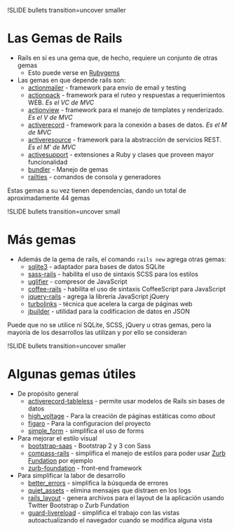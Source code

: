 !SLIDE bullets transition=uncover smaller
# Las Gemas de Rails
* Rails en sí es una gema que, de hecho, requiere un conjunto de otras gemas
  * Esto puede verse en
    [Rubygems](https://rubygems.org/gems/rails)
* Las gemas en que depende rails son:
  * [actionmailer](https://github.com/rails/rails/tree/master/actionmailer) - framework para envío de email y testing
  * [actionpack](https://github.com/rails/rails/tree/master/actionpack) - framework para el ruteo y respuestas a requerimientos WEB. *Es el VC de MVC*
  * [actionview](https://github.com/rails/rails/tree/master/actionview) - framework para el manejo de templates y renderizado. *Es el V de MVC*
  * [activerecord](https://github.com/rails/rails/tree/master/activerecord) - framework para la conexión a bases de datos. *Es el M de MVC*
  * [activeresource](https://github.com/rails/activeresource) - framework para la abstracción de servicios REST. *Es el M' de MVC*
  * [activesupport](https://github.com/rails/rails/tree/master/activesupport) - extensiones a Ruby y clases que proveen mayor funcionalidad
  * [bundler](http://gembundler.com/) - Manejo de gemas
  * [railties](https://github.com/rails/rails/tree/master/railties) - comandos de consola y generadores

Estas gemas a su vez tienen dependencias, dando un total de aproximadamente 44
gemas

!SLIDE bullets transition=uncover small
# Más gemas
* Además de la gema de rails, el comando `rails new` agrega otras gemas:
  * [sqlite3](https://github.com/luislavena/sqlite3-ruby) - adaptador para bases de datos SQLite
  * [sass-rails](https://github.com/rails/sass-rails) - habilita el uso de sintaxis SCSS para los estilos
  * [uglifier](https://github.com/lautis/uglifier) - compresor de JavaScript
  * [coffee-rails](https://github.com/rails/coffee-rails) - habilita el uso de sintaxis CoffeeScript para JavaScript
  * [jquery-rails](https://github.com/rails/jquery-rails) - agrega la librería JavaScript jQuery 
  * [turbolinks](https://github.com/rails/turbolinks) - técnica que acelera la carga de páginas web
  * [jbuilder](https://github.com/rails/jbuilder) - utilidad para la codificacion de datos en JSON

Puede que no se utilice ni SQLite, SCSS, jQuery u otras gemas, pero la mayoría
de los desarrollos las utilizan y por ello se consideran

!SLIDE bullets transition=uncover smaller
# Algunas gemas útiles
* De propósito general
  * [activerecord-tableless](https://github.com/softace/activerecord-tableless) - permite usar modelos de Rails sin bases de datos
  * [high_voltage](https://github.com/thoughtbot/high_voltage) - Para la creación de páginas estáticas como *about*
  * [figaro](https://github.com/laserlemon/figaro) - Para la configuracion del
    proyecto
  * [simple_form](https://github.com/plataformatec/simple_form) - simplifica el uso de forms
* Para mejorar el estilo visual
  * [bootstrap-saas](https://github.com/twbs/bootstrap-sass) - Bootstrap 2 y 3 con Sass
  * [compass-rails](https://github.com/Compass/compass-rails) - simplifica el manejo de estilos para poder usar [Zurb Fundation](http://foundation.zurb.com/) por ejemplo
  * [zurb-foundation](https://github.com/zurb/foundation) - front-end framework
* Para simplificar la labor de desarrollo
  * [better_errors](https://github.com/charliesome/better_errors) - simplifica
    la búsqueda de errores
  * [quiet_assets](https://github.com/evrone/quiet_assets) - elimina mensajes
    que distraen en los logs
  * [rails_layout](https://github.com/RailsApps/rails_layout) - genera archivos para el layout de la aplicación usando Twitter Bootstrap o Zurb Fundation
  * [guard-livereload](https://github.com/guard/guard-livereload) - simplifica
    el trabajo con las vistas autoactualizando el navegador cuando se modifica
    alguna vista
